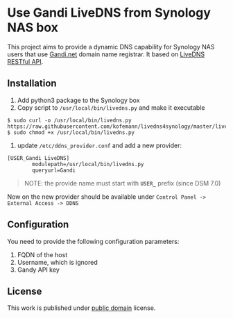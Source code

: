 # Use Gandi LiveDNS from Synology NAS box

This project aims to provide a dynamic DNS capability for Synology NAS users that
use [Gandi.net](https://www.gandi.net/en) domain name registrar. It based on [LiveDNS RESTful API][1].

## Installation

1. Add python3 package to the Synology box
1. Copy script to `/usr/local/bin/livedns.py` and make it executable
```
$ sudo curl -o /usr/local/bin/livedns.py https://raw.githubusercontent.com/kofemann/livedns4synology/master/livedns.py
$ sudo chmod +x /usr/local/bin/livedns.py
```

1. update `/etc/ddns_provider.conf` and add a new provider:

```
[USER_Gandi LiveDNS]
        modulepath=/usr/local/bin/livedns.py
        queryurl=Gandi
```
> NOTE: the provide name must start with **`USER_`** prefix (since DSM 7.0)

Now on the new provider should be available under `Control Panel -> External Access -> DDNS`

## Configuration

You need to provide the following configuration parameters:

1. FQDN of the host
1. Username, which is ignored
1. Gandy API key

## License

This work is published under [public domain](https://creativecommons.org/licenses/publicdomain/) license.

[1]: https://api.gandi.net/docs/livedns/

